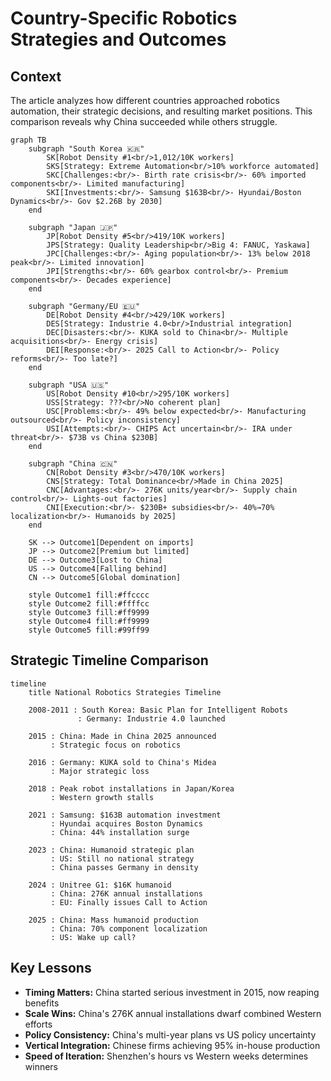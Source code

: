 # Country-Specific Robotics Strategies and Outcomes

## Context
The article analyzes how different countries approached robotics automation, their strategic decisions, and resulting market positions. This comparison reveals why China succeeded while others struggle.

```mermaid
graph TB
    subgraph "South Korea 🇰🇷"
        SK[Robot Density #1<br/>1,012/10K workers]
        SKS[Strategy: Extreme Automation<br/>10% workforce automated]
        SKC[Challenges:<br/>- Birth rate crisis<br/>- 60% imported components<br/>- Limited manufacturing]
        SKI[Investments:<br/>- Samsung $163B<br/>- Hyundai/Boston Dynamics<br/>- Gov $2.26B by 2030]
    end
    
    subgraph "Japan 🇯🇵"
        JP[Robot Density #5<br/>419/10K workers]
        JPS[Strategy: Quality Leadership<br/>Big 4: FANUC, Yaskawa]
        JPC[Challenges:<br/>- Aging population<br/>- 13% below 2018 peak<br/>- Limited innovation]
        JPI[Strengths:<br/>- 60% gearbox control<br/>- Premium components<br/>- Decades experience]
    end
    
    subgraph "Germany/EU 🇪🇺"
        DE[Robot Density #4<br/>429/10K workers]
        DES[Strategy: Industrie 4.0<br/>Industrial integration]
        DEC[Disasters:<br/>- KUKA sold to China<br/>- Multiple acquisitions<br/>- Energy crisis]
        DEI[Response:<br/>- 2025 Call to Action<br/>- Policy reforms<br/>- Too late?]
    end
    
    subgraph "USA 🇺🇸"
        US[Robot Density #10<br/>295/10K workers]
        USS[Strategy: ???<br/>No coherent plan]
        USC[Problems:<br/>- 49% below expected<br/>- Manufacturing outsourced<br/>- Policy inconsistency]
        USI[Attempts:<br/>- CHIPS Act uncertain<br/>- IRA under threat<br/>- $73B vs China $230B]
    end
    
    subgraph "China 🇨🇳"
        CN[Robot Density #3<br/>470/10K workers]
        CNS[Strategy: Total Dominance<br/>Made in China 2025]
        CNC[Advantages:<br/>- 276K units/year<br/>- Supply chain control<br/>- Lights-out factories]
        CNI[Execution:<br/>- $230B+ subsidies<br/>- 40%→70% localization<br/>- Humanoids by 2025]
    end
    
    SK --> Outcome1[Dependent on imports]
    JP --> Outcome2[Premium but limited]
    DE --> Outcome3[Lost to China]
    US --> Outcome4[Falling behind]
    CN --> Outcome5[Global domination]
    
    style Outcome1 fill:#ffcccc
    style Outcome2 fill:#ffffcc
    style Outcome3 fill:#ff9999
    style Outcome4 fill:#ff9999
    style Outcome5 fill:#99ff99
```

## Strategic Timeline Comparison

```mermaid
timeline
    title National Robotics Strategies Timeline

    2008-2011 : South Korea: Basic Plan for Intelligent Robots
               : Germany: Industrie 4.0 launched
               
    2015 : China: Made in China 2025 announced
         : Strategic focus on robotics
         
    2016 : Germany: KUKA sold to China's Midea
         : Major strategic loss
         
    2018 : Peak robot installations in Japan/Korea
         : Western growth stalls
         
    2021 : Samsung: $163B automation investment
         : Hyundai acquires Boston Dynamics
         : China: 44% installation surge
         
    2023 : China: Humanoid strategic plan
         : US: Still no national strategy
         : China passes Germany in density
         
    2024 : Unitree G1: $16K humanoid
         : China: 276K annual installations
         : EU: Finally issues Call to Action
         
    2025 : China: Mass humanoid production
         : China: 70% component localization
         : US: Wake up call?
```

## Key Lessons
- **Timing Matters:** China started serious investment in 2015, now reaping benefits
- **Scale Wins:** China's 276K annual installations dwarf combined Western efforts
- **Policy Consistency:** China's multi-year plans vs US policy uncertainty
- **Vertical Integration:** Chinese firms achieving 95% in-house production
- **Speed of Iteration:** Shenzhen's hours vs Western weeks determines winners
